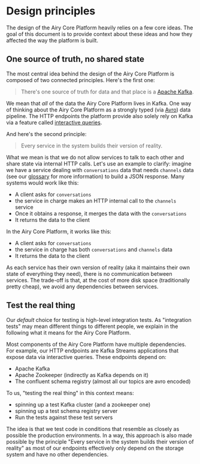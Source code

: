 # Design principles

The design of the Airy Core Platform heavily relies on a few core ideas. The
goal of this document is to provide context about these ideas and how they
affected the way the platform is built.

## One source of truth, no shared state

The most central idea behind the design of the Airy Core Platform is composed of
two connected principles. Here's the first one:

> There's one source of truth for data and that place is a [Apache
> Kafka](https://kafka.apache.org).

We mean that _all_ of the data the Airy Core Platform lives in Kafka. One way of
thinking about the Airy Core Platform as a strongly typed (via
[Avro](https://avro.apache.org)) data pipeline. The HTTP endpoints the platform
provide also solely rely on Kafka via a feature called [interactive
queries](https://kafka.apache.org/documentation/streams/developer-guide/interactive-queries.html).

And here's the second principle:

> Every service in the system builds their version of reality.

What we mean is that we do not allow services to talk to each other and share
state via internal HTTP calls. Let's use an example to clarify: imagine we have
a service dealing with `conversations` data that needs `channels` data (see our
[glossary](/docs/glossary.md) for more information) to build a JSON response.
Many systems would work like this:

- A client asks for `conversations`
- the service in charge makes an HTTP internal call to the `channels` service
- Once it obtains a response, it merges the data with the `conversations`
- It returns the data to the client

In the Airy Core Platform, it works like this:

- A client asks for `conversations`
- the service in charge has both `conversations` and `channels` data
- It returns the data to the client

As each service has their own version of reality (aka it maintains their own
state of everything they need), there is no communication between services. The
trade-off is that, at the cost of more disk space (traditionally pretty cheap),
we avoid any dependencies between services.

## Test the real thing

Our _default_ choice for testing is high-level integration tests. As
"integration tests" may mean different things to different people, we explain in
the following what it means for the Airy Core Platform.

Most components of the Airy Core Platform have multiple dependencies. For
example, our HTTP endpoints are Kafka Streams applications that expose data via
interactive queries. These endpoints depend on:

- Apache Kafka
- Apache Zookeeper (indirectly as Kafka depends on it)
- The confluent schema registry (almost all our topics are avro encoded)

To us, "testing the real thing" in this context means:

- spinning up a test Kafka cluster (and a zookeeper one)
- spinning up a test schema registry server
- Run the tests against these test servers

The idea is that we test code in conditions that resemble as closely as possible
the production environments. In a way, this approach is also made possible by
the principle "Every service in the system builds their version of reality" as
most of our endpoints effectively only depend on the storage system and have no
other dependencies.